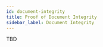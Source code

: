 ```yaml
---
id: document-integrity
title: Proof of Document Integrity
sidebar_label: Document Integrity
---
```


TBD
